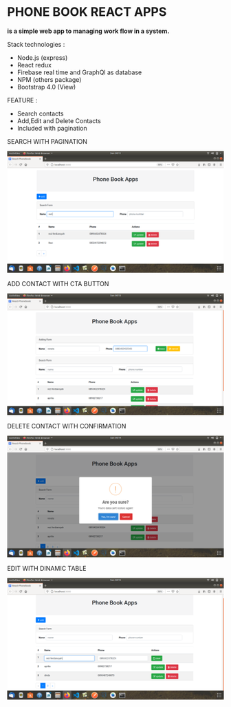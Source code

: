# PHONE BOOK REACT APPS

**is a simple web app to managing work flow in a system.**

Stack technologies :

- Node.js (express)
- React redux
- Firebase real time and GraphQl as database
- NPM (others package)
- Bootstrap 4.0 (View)

FEATURE :

- Search contacts
- Add,Edit and Delete Contacts
- Included with pagination

 SEARCH WITH PAGINATION

![display](client/public/screenshot1.png)

 ADD CONTACT WITH CTA BUTTON

![display](client/public/screenshot2.png)

 DELETE CONTACT WITH CONFIRMATION

![display](client/public/screenshot3.png)

 EDIT WITH DINAMIC TABLE

![display](client/public/screenshot4.png)